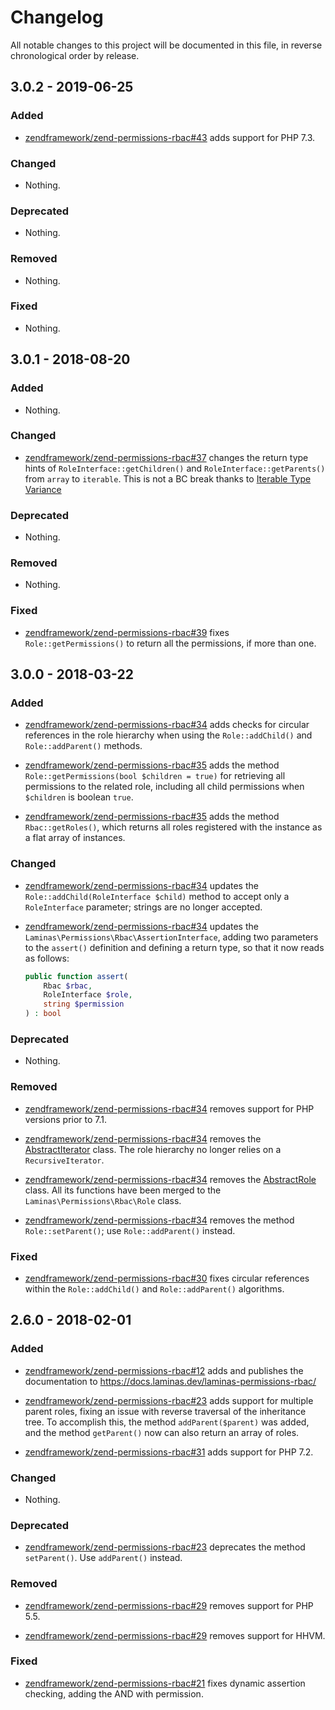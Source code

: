 # Changelog

All notable changes to this project will be documented in this file, in reverse chronological order by release.

## 3.0.2 - 2019-06-25

### Added

- [zendframework/zend-permissions-rbac#43](https://github.com/zendframework/zend-permissions-rbac/pull/43) adds support for PHP 7.3.

### Changed

- Nothing.

### Deprecated

- Nothing.

### Removed

- Nothing.

### Fixed

- Nothing.

## 3.0.1 - 2018-08-20

### Added

- Nothing.

### Changed

- [zendframework/zend-permissions-rbac#37](https://github.com/zendframework/zend-permissions-rbac/pull/37) changes
  the return type hints of `RoleInterface::getChildren()` and `RoleInterface::getParents()`
  from `array` to `iterable`. This is not a BC break thanks to [Iterable Type Variance](http://php.net/manual/en/language.types.iterable.php#language.types.iterable.variance)

### Deprecated

- Nothing.

### Removed

- Nothing.

### Fixed

- [zendframework/zend-permissions-rbac#39](https://github.com/zendframework/zend-permissions-rbac/pull/39) fixes
  `Role::getPermissions()` to return all the permissions, if more than one.

## 3.0.0 - 2018-03-22

### Added

- [zendframework/zend-permissions-rbac#34](https://github.com/zendframework/zend-permissions-rbac/pull/34) adds
  checks for circular references in the role hierarchy when using the
  `Role::addChild()` and `Role::addParent()` methods.

- [zendframework/zend-permissions-rbac#35](https://github.com/zendframework/zend-permissions-rbac/pull/35) adds
  the method `Role::getPermissions(bool $children = true)` for retrieving all
  permissions to the related role, including all child permissions when
  `$children` is boolean `true`.

- [zendframework/zend-permissions-rbac#35](https://github.com/zendframework/zend-permissions-rbac/pull/35) adds
  the method `Rbac::getRoles()`, which returns all roles registered with the
  instance as a flat array of instances.

### Changed

- [zendframework/zend-permissions-rbac#34](https://github.com/zendframework/zend-permissions-rbac/pull/34) updates
  the `Role::addChild(RoleInterface $child)` method to accept only a `RoleInterface` parameter;
  strings are no longer accepted.

- [zendframework/zend-permissions-rbac#34](https://github.com/zendframework/zend-permissions-rbac/pull/34) updates
  the `Laminas\Permissions\Rbac\AssertionInterface`, adding two parameters to the
  `assert()` definition and defining a return type, so that it now reads as
  follows:

  ```php
  public function assert(
      Rbac $rbac,
      RoleInterface $role,
      string $permission
  ) : bool
  ```

### Deprecated

- Nothing.

### Removed

- [zendframework/zend-permissions-rbac#34](https://github.com/zendframework/zend-permissions-rbac/pull/34) removes
  support for PHP versions prior to 7.1.

- [zendframework/zend-permissions-rbac#34](https://github.com/zendframework/zend-permissions-rbac/pull/34) removes
  the [AbstractIterator](https://github.com/laminas/laminas-permissions-rbac/blob/release-2.6.0/src/AbstractIterator.php)
  class. The role hierarchy no longer relies on a `RecursiveIterator`.

- [zendframework/zend-permissions-rbac#34](https://github.com/zendframework/zend-permissions-rbac/pull/34) removes
  the [AbstractRole](https://github.com/laminas/laminas-permissions-rbac/blob/release-2.6.0/src/AbstractRole.php)
  class. All its functions have been merged to the `Laminas\Permissions\Rbac\Role`
  class.

- [zendframework/zend-permissions-rbac#34](https://github.com/zendframework/zend-permissions-rbac/pull/34) removes
  the method `Role::setParent()`; use `Role::addParent()` instead.

### Fixed

- [zendframework/zend-permissions-rbac#30](https://github.com/zendframework/zend-permissions-rbac/issues/30) fixes
  circular references within the `Role::addChild()` and `Role::addParent()`
  algorithms.

## 2.6.0 - 2018-02-01

### Added

- [zendframework/zend-permissions-rbac#12](https://github.com/zendframework/zend-permissions-rbac/pull/12) adds
  and publishes the documentation to https://docs.laminas.dev/laminas-permissions-rbac/

- [zendframework/zend-permissions-rbac#23](https://github.com/zendframework/zend-permissions-rbac/pull/23) adds
  support for multiple parent roles, fixing an issue with reverse traversal of
  the inheritance tree. To accomplish this, the method `addParent($parent)` was
  added, and the method `getParent()` now can also return an array of roles.

- [zendframework/zend-permissions-rbac#31](https://github.com/zendframework/zend-permissions-rbac/pull/31) adds
  support for PHP 7.2.

### Changed

- Nothing.

### Deprecated

- [zendframework/zend-permissions-rbac#23](https://github.com/zendframework/zend-permissions-rbac/pull/23)
  deprecates the method `setParent()`. Use `addParent()` instead.

### Removed

- [zendframework/zend-permissions-rbac#29](https://github.com/zendframework/zend-permissions-rbac/pull/29) removes
  support for PHP 5.5.

- [zendframework/zend-permissions-rbac#29](https://github.com/zendframework/zend-permissions-rbac/pull/29) removes
  support for HHVM.

### Fixed

- [zendframework/zend-permissions-rbac#21](https://github.com/zendframework/zend-permissions-rbac/pull/21) fixes
  dynamic assertion checking, adding the AND with permission.
